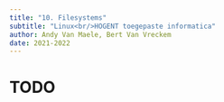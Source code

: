 ```yaml
---
title: "10. Filesystems"
subtitle: "Linux<br/>HOGENT toegepaste informatica"
author: Andy Van Maele, Bert Van Vreckem
date: 2021-2022
---
```


# TODO